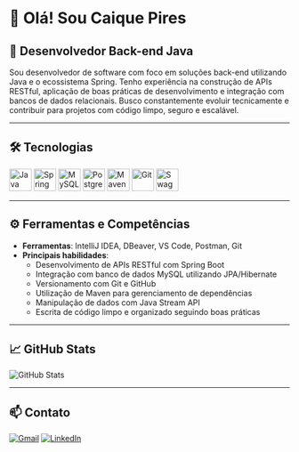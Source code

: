 # 👋 Olá! Sou Caique Pires

## 💼 Desenvolvedor Back-end Java

Sou desenvolvedor de software com foco em soluções back-end utilizando Java e o ecossistema Spring. Tenho experiência na construção de APIs RESTful, aplicação de boas práticas de desenvolvimento e integração com bancos de dados relacionais. Busco constantemente evoluir tecnicamente e contribuir para projetos com código limpo, seguro e escalável.

---

## 🛠️ Tecnologias

<p align="left">
  <img src="https://cdn.jsdelivr.net/gh/devicons/devicon/icons/java/java-original.svg" width="40" height="40" alt="Java"/>
  <img src="https://cdn.jsdelivr.net/gh/devicons/devicon/icons/spring/spring-original.svg" width="40" height="40" alt="Spring Boot"/>
  <img src="https://cdn.jsdelivr.net/gh/devicons/devicon/icons/mysql/mysql-original.svg" width="40" height="40" alt="MySQL"/>
  <img src="https://cdn.jsdelivr.net/gh/devicons/devicon/icons/postgresql/postgresql-original.svg" width="40" height="40" alt="PostgreSQL"/>
  <img src="https://cdn.jsdelivr.net/gh/devicons/devicon/icons/maven/maven-original.svg" width="40" height="40" alt="Maven"/>
  <img src="https://cdn.jsdelivr.net/gh/devicons/devicon/icons/git/git-original.svg" width="40" height="40" alt="Git"/>
  <img src="https://www.vectorlogo.zone/logos/swaggerio/swaggerio-icon.svg" width="40" height="40" alt="Swagger"/>
</p>

---

## ⚙️ Ferramentas e Competências

- **Ferramentas**: IntelliJ IDEA, DBeaver, VS Code, Postman, Git
- **Principais habilidades**:
  - Desenvolvimento de APIs RESTful com Spring Boot
  - Integração com banco de dados MySQL utilizando JPA/Hibernate
  - Versionamento com Git e GitHub
  - Utilização de Maven para gerenciamento de dependências
  - Manipulação de dados com Java Stream API
  - Escrita de código limpo e organizado seguindo boas práticas

---

## 📈 GitHub Stats

![GitHub Stats](https://github-readme-stats.vercel.app/api?username=caiquepirs&show_icons=true&theme=radical)

---

## 📫 Contato

[![Gmail](https://img.shields.io/badge/Email-Gmail-red?style=flat&logo=gmail)](mailto:pirescaiq@gmail.com)
[![LinkedIn](https://img.shields.io/badge/LinkedIn-LinkedIn-blue?style=flat&logo=linkedin)](https://www.linkedin.com/in/caique-pires-8843aa332)



